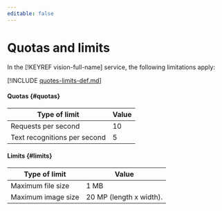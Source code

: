 ```yaml
---
editable: false
---
```

# Quotas and limits

In the [!KEYREF vision-full-name] service, the following limitations apply:

[!INCLUDE [quotes-limits-def.md](../../_includes/quotes-limits-def.md)]

#### Quotas {#quotas}

| Type of limit | Value |
| ----- | ----- |
| Requests per second | 10 |
| Text recognitions per second | 5 |

#### Limits {#limits}

| Type of limit | Value |
| ----- | ----- |
| Maximum file size | 1 MB |
| Maximum image size | 20 MP (length x width). |
